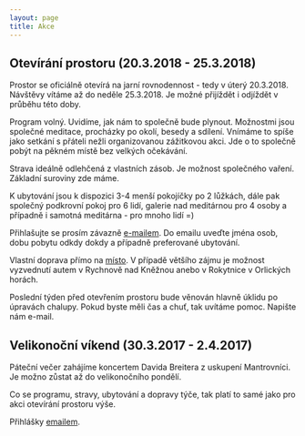 ```yaml
---
layout: page
title: Akce
---
```



## Otevírání prostoru (20.3.2018 - 25.3.2018)

Prostor se oficiálně otevírá na jarní rovnodennost - tedy v úterý 20.3.2018. Návštěvy vítáme až do neděle 25.3.2018. Je možné přijíždět i odjíždět v průběhu této doby.

Program volný. Uvidíme, jak nám to společně bude plynout. Možnostmi jsou společné meditace, procházky po okolí, besedy a sdílení. Vnímáme to spíše jako setkání s přáteli nežli organizovanou zážitkovou akci. Jde o to společně pobýt na pěkném místě bez velkých očekávání.

Strava ideálně odlehčená z vlastních zásob. Je možnost společného vaření. Základní suroviny zde máme.

K ubytování jsou k dispozici 3-4 menší pokojíčky po 2 lůžkách, dále pak společný podkrovní pokoj pro 6 lidí, galerie nad meditárnou pro 4 osoby a případně i samotná meditárna - pro mnoho lidí =)

Přihlašujte se prosím závazně <a href="/kontakt">e-mailem</a>. Do emailu uveďte jména osob, dobu pobytu odkdy dokdy a případně preferované ubytování.

Vlastní doprava přímo na <a href="/kontakt">místo</a>. V případě většího zájmu je možnost vyzvednutí autem v Rychnově nad Kněžnou anebo v Rokytnice v Orlických horách.

Poslední týden před otevřením prostoru bude věnován hlavně úklidu po úpravách chalupy. Pokud byste měli čas a chuť, tak uvítáme pomoc. Napište nám e-mail.

## Velikonoční víkend (30.3.2017 - 2.4.2017)

Páteční večer zahájíme koncertem Davida Breitera z uskupení Mantrovníci. Je možno zůstat až do velikonočního pondělí.

Co se programu, stravy, ubytování a dopravy týče, tak platí to samé jako pro akci otevírání prostoru výše.

Přihlášky <a href="/kontakt">emailem</a>.
